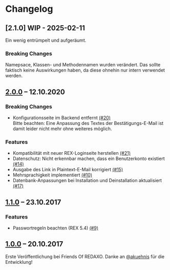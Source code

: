 # Changelog

## [2.1.0] WIP - 2025-02-11

Ein wenig entrümpelt und aufgeräumt.

### Breaking Changes

Namepsace, Klassen- und Methodennamen wurden verändert. Das sollte faktisch keine Auswirkungen haben, da diese ohnehin nur intern verwendet werden.

## [2.0.0](https://github.com/FriendsOfREDAXO/be_password/releases/tag/2.0.0) – 12.10.2020

### Breaking Changes

* Konfigurationsseite im Backend entfernt [(#20)](https://github.com/FriendsOfREDAXO/be_password/issues/20)  
Bitte beachten: Eine Anpassung des Textes der Bestätigungs-E-Mail ist damit leider nicht mehr ohne weiteres möglich.

### Features

* Kompatibilität mit neuer REX-Loginseite herstellen [(#21)](https://github.com/FriendsOfREDAXO/be_password/pull/21)
* Datenschutz: Nicht erkennbar machen, dass ein Benutzerkonto existiert [(#14)](https://github.com/FriendsOfREDAXO/be_password/issues/14)
* Ausgabe des Link in Plaintext-E-Mail korrigiert [(#15)](https://github.com/FriendsOfREDAXO/be_password/issues/15)
* Mehrsprachigkeit implementiert [(#10)](https://github.com/FriendsOfREDAXO/be_password/issues/10)
* Datenbank-Anpassungen bei Installation und Deinstallation aktualisiert [(#17)](https://github.com/FriendsOfREDAXO/be_password/issues/17)

## [1.1.0](https://github.com/FriendsOfREDAXO/be_password/releases/tag/1.1.0) – 23.10.2017

### Features

* Passwortregeln beachten (REX 5.4) [(#9)](https://github.com/FriendsOfREDAXO/be_password/issues/9)

## [1.0.0](https://github.com/FriendsOfREDAXO/be_password/releases/tag/1.0.0) – 20.10.2017

Erste Veröffentlichung bei Friends Of REDAXO. Danke an [@akuehnis](https://github.com/akuehnis) für die Entwicklung!
